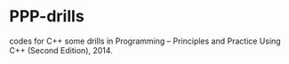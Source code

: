 # PPP-drills
codes for C++ some drills in Programming – Principles and Practice Using C++ (Second Edition), 2014.
